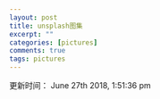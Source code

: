 ```yaml
---
layout: post
title: unsplash图集
excerpt: ""
categories: [pictures]
comments: true
tags: pictures
---
```


更新时间： June 27th 2018, 1:51:36 pm

<a href="http://p6y9wyt8g.bkt.clouddn.com/4AS6y6UH70s.jpg" data-lightbox="unsplash"><img data-src="http://p6y9wyt8g.bkt.clouddn.com/4AS6y6UH70s.jpg"></a>

<a href="http://p6y9wyt8g.bkt.clouddn.com/78A265wPiO4.jpg" data-lightbox="unsplash"><img data-src="http://p6y9wyt8g.bkt.clouddn.com/78A265wPiO4.jpg"></a>

<a href="http://p6y9wyt8g.bkt.clouddn.com/9NDc2vDMTsQ.jpg" data-lightbox="unsplash"><img data-src="http://p6y9wyt8g.bkt.clouddn.com/9NDc2vDMTsQ.jpg"></a>

<a href="http://p6y9wyt8g.bkt.clouddn.com/a1mV1egnQwOqxZZZvhVo_street.jpg" data-lightbox="unsplash"><img data-src="http://p6y9wyt8g.bkt.clouddn.com/a1mV1egnQwOqxZZZvhVo_street.jpg"></a>

<a href="http://p6y9wyt8g.bkt.clouddn.com/aGnZf9RRTYg.jpg" data-lightbox="unsplash"><img data-src="http://p6y9wyt8g.bkt.clouddn.com/aGnZf9RRTYg.jpg"></a>

<a href="http://p6y9wyt8g.bkt.clouddn.com/data_image_jpeg;bas….jpg" data-lightbox="unsplash"><img data-src="http://p6y9wyt8g.bkt.clouddn.com/data_image_jpeg;bas….jpg"></a>

<a href="http://p6y9wyt8g.bkt.clouddn.com/FBZfPXF4XcM.jpg" data-lightbox="unsplash"><img data-src="http://p6y9wyt8g.bkt.clouddn.com/FBZfPXF4XcM.jpg"></a>

<a href="http://p6y9wyt8g.bkt.clouddn.com/HBzQnOQ6CWhlNi1YwAxZ_italy.jpg" data-lightbox="unsplash"><img data-src="http://p6y9wyt8g.bkt.clouddn.com/HBzQnOQ6CWhlNi1YwAxZ_italy.jpg"></a>

<a href="http://p6y9wyt8g.bkt.clouddn.com/IOE3kREzq08.jpg" data-lightbox="unsplash"><img data-src="http://p6y9wyt8g.bkt.clouddn.com/IOE3kREzq08.jpg"></a>

<a href="http://p6y9wyt8g.bkt.clouddn.com/leHDA08Lbpc.jpg" data-lightbox="unsplash"><img data-src="http://p6y9wyt8g.bkt.clouddn.com/leHDA08Lbpc.jpg"></a>

<a href="http://p6y9wyt8g.bkt.clouddn.com/nHhFgT_GUpY.jpg" data-lightbox="unsplash"><img data-src="http://p6y9wyt8g.bkt.clouddn.com/nHhFgT_GUpY.jpg"></a>

<a href="http://p6y9wyt8g.bkt.clouddn.com/NU_HimFdnD4.jpg" data-lightbox="unsplash"><img data-src="http://p6y9wyt8g.bkt.clouddn.com/NU_HimFdnD4.jpg"></a>

<a href="http://p6y9wyt8g.bkt.clouddn.com/open-road.jpg" data-lightbox="unsplash"><img data-src="http://p6y9wyt8g.bkt.clouddn.com/open-road.jpg"></a>

<a href="http://p6y9wyt8g.bkt.clouddn.com/photo-1418386767268-77cdab4edcaa.jpg" data-lightbox="unsplash"><img data-src="http://p6y9wyt8g.bkt.clouddn.com/photo-1418386767268-77cdab4edcaa.jpg"></a>

<a href="http://p6y9wyt8g.bkt.clouddn.com/photo-1418985991508-e47386d96a71.jpg" data-lightbox="unsplash"><img data-src="http://p6y9wyt8g.bkt.clouddn.com/photo-1418985991508-e47386d96a71.jpg"></a>

<a href="http://p6y9wyt8g.bkt.clouddn.com/photo-1422050478545-9f9383263965.jpg" data-lightbox="unsplash"><img data-src="http://p6y9wyt8g.bkt.clouddn.com/photo-1422050478545-9f9383263965.jpg"></a>

<a href="http://p6y9wyt8g.bkt.clouddn.com/photo-1429042007245-890c9e2603af.jpg" data-lightbox="unsplash"><img data-src="http://p6y9wyt8g.bkt.clouddn.com/photo-1429042007245-890c9e2603af.jpg"></a>

<a href="http://p6y9wyt8g.bkt.clouddn.com/photo-1429080695038-cdf6ae5dbc13.jpg" data-lightbox="unsplash"><img data-src="http://p6y9wyt8g.bkt.clouddn.com/photo-1429080695038-cdf6ae5dbc13.jpg"></a>

<a href="http://p6y9wyt8g.bkt.clouddn.com/photo-1433148749784-5e235e9efd12.jpg" data-lightbox="unsplash"><img data-src="http://p6y9wyt8g.bkt.clouddn.com/photo-1433148749784-5e235e9efd12.jpg"></a>

<a href="http://p6y9wyt8g.bkt.clouddn.com/photo-1434434319959-1f886517e1fe.jpg" data-lightbox="unsplash"><img data-src="http://p6y9wyt8g.bkt.clouddn.com/photo-1434434319959-1f886517e1fe.jpg"></a>

<a href="http://p6y9wyt8g.bkt.clouddn.com/photo-1439123068749-20f4035bd7ed.jpg" data-lightbox="unsplash"><img data-src="http://p6y9wyt8g.bkt.clouddn.com/photo-1439123068749-20f4035bd7ed.jpg"></a>

<a href="http://p6y9wyt8g.bkt.clouddn.com/photo-1440549770084-4b381ce9d988.jpg" data-lightbox="unsplash"><img data-src="http://p6y9wyt8g.bkt.clouddn.com/photo-1440549770084-4b381ce9d988.jpg"></a>

<a href="http://p6y9wyt8g.bkt.clouddn.com/photo-1443986870756-31166604c63c.jpg" data-lightbox="unsplash"><img data-src="http://p6y9wyt8g.bkt.clouddn.com/photo-1443986870756-31166604c63c.jpg"></a>

<a href="http://p6y9wyt8g.bkt.clouddn.com/photo-1447522200268-a0378dac3fba.jpg" data-lightbox="unsplash"><img data-src="http://p6y9wyt8g.bkt.clouddn.com/photo-1447522200268-a0378dac3fba.jpg"></a>

<a href="http://p6y9wyt8g.bkt.clouddn.com/photo-1449034446853-66c86144b0ad.jpg" data-lightbox="unsplash"><img data-src="http://p6y9wyt8g.bkt.clouddn.com/photo-1449034446853-66c86144b0ad.jpg"></a>

<a href="http://p6y9wyt8g.bkt.clouddn.com/photo-1451188214936-ec16af5ca155.jpg" data-lightbox="unsplash"><img data-src="http://p6y9wyt8g.bkt.clouddn.com/photo-1451188214936-ec16af5ca155.jpg"></a>

<a href="http://p6y9wyt8g.bkt.clouddn.com/photo-1451417379553-15d8e8f49cde.jpg" data-lightbox="unsplash"><img data-src="http://p6y9wyt8g.bkt.clouddn.com/photo-1451417379553-15d8e8f49cde.jpg"></a>

<a href="http://p6y9wyt8g.bkt.clouddn.com/photo-1456940645424-adda95a2af4c.jpg" data-lightbox="unsplash"><img data-src="http://p6y9wyt8g.bkt.clouddn.com/photo-1456940645424-adda95a2af4c.jpg"></a>

<a href="http://p6y9wyt8g.bkt.clouddn.com/photo-1464254786740-b97e5420c299.jpg" data-lightbox="unsplash"><img data-src="http://p6y9wyt8g.bkt.clouddn.com/photo-1464254786740-b97e5420c299.jpg"></a>

<a href="http://p6y9wyt8g.bkt.clouddn.com/photo-1464306208223-e0b4495a5553.jpg" data-lightbox="unsplash"><img data-src="http://p6y9wyt8g.bkt.clouddn.com/photo-1464306208223-e0b4495a5553.jpg"></a>

<a href="http://p6y9wyt8g.bkt.clouddn.com/photo-1464547323744-4edd0cd0c746.jpg" data-lightbox="unsplash"><img data-src="http://p6y9wyt8g.bkt.clouddn.com/photo-1464547323744-4edd0cd0c746.jpg"></a>

<a href="http://p6y9wyt8g.bkt.clouddn.com/photo-1466220666686-90bdba318c9a.jpg" data-lightbox="unsplash"><img data-src="http://p6y9wyt8g.bkt.clouddn.com/photo-1466220666686-90bdba318c9a.jpg"></a>

<a href="http://p6y9wyt8g.bkt.clouddn.com/photo-1470071459604-3b5ec3a7fe05.jpg" data-lightbox="unsplash"><img data-src="http://p6y9wyt8g.bkt.clouddn.com/photo-1470071459604-3b5ec3a7fe05.jpg"></a>

<a href="http://p6y9wyt8g.bkt.clouddn.com/photo-1471623432079-b009d30b6729.jpg" data-lightbox="unsplash"><img data-src="http://p6y9wyt8g.bkt.clouddn.com/photo-1471623432079-b009d30b6729.jpg"></a>

<a href="http://p6y9wyt8g.bkt.clouddn.com/photo-1472108653939-927cd6aba6d6.jpg" data-lightbox="unsplash"><img data-src="http://p6y9wyt8g.bkt.clouddn.com/photo-1472108653939-927cd6aba6d6.jpg"></a>

<a href="http://p6y9wyt8g.bkt.clouddn.com/photo-1472791108553-c9405341e398.jpg" data-lightbox="unsplash"><img data-src="http://p6y9wyt8g.bkt.clouddn.com/photo-1472791108553-c9405341e398.jpg"></a>

<a href="http://p6y9wyt8g.bkt.clouddn.com/photo-1475260231698-62391846c9d5.jpg" data-lightbox="unsplash"><img data-src="http://p6y9wyt8g.bkt.clouddn.com/photo-1475260231698-62391846c9d5.jpg"></a>

<a href="http://p6y9wyt8g.bkt.clouddn.com/photo-1482105217917-a5051bad06bc.jpg" data-lightbox="unsplash"><img data-src="http://p6y9wyt8g.bkt.clouddn.com/photo-1482105217917-a5051bad06bc.jpg"></a>

<a href="http://p6y9wyt8g.bkt.clouddn.com/photo-1483168527879-c66136b56105.jpg" data-lightbox="unsplash"><img data-src="http://p6y9wyt8g.bkt.clouddn.com/photo-1483168527879-c66136b56105.jpg"></a>

<a href="http://p6y9wyt8g.bkt.clouddn.com/photo-1483354483454-4cd359948304.jpg" data-lightbox="unsplash"><img data-src="http://p6y9wyt8g.bkt.clouddn.com/photo-1483354483454-4cd359948304.jpg"></a>

<a href="http://p6y9wyt8g.bkt.clouddn.com/photo-1483358119466-fee5b6f48180.jpg" data-lightbox="unsplash"><img data-src="http://p6y9wyt8g.bkt.clouddn.com/photo-1483358119466-fee5b6f48180.jpg"></a>

<a href="http://p6y9wyt8g.bkt.clouddn.com/photo-1484950763426-56b5bf172dbb.jpg" data-lightbox="unsplash"><img data-src="http://p6y9wyt8g.bkt.clouddn.com/photo-1484950763426-56b5bf172dbb.jpg"></a>

<a href="http://p6y9wyt8g.bkt.clouddn.com/photo-1487064835902-6f99ba5baa5b.jpg" data-lightbox="unsplash"><img data-src="http://p6y9wyt8g.bkt.clouddn.com/photo-1487064835902-6f99ba5baa5b.jpg"></a>

<a href="http://p6y9wyt8g.bkt.clouddn.com/photo-1488703480497-dfcccd4894d1.jpg" data-lightbox="unsplash"><img data-src="http://p6y9wyt8g.bkt.clouddn.com/photo-1488703480497-dfcccd4894d1.jpg"></a>

<a href="http://p6y9wyt8g.bkt.clouddn.com/photo-1489211914964-32c31f87e86b.jpg" data-lightbox="unsplash"><img data-src="http://p6y9wyt8g.bkt.clouddn.com/photo-1489211914964-32c31f87e86b.jpg"></a>

<a href="http://p6y9wyt8g.bkt.clouddn.com/photo-1489781879256-fa824b56f24f.jpg" data-lightbox="unsplash"><img data-src="http://p6y9wyt8g.bkt.clouddn.com/photo-1489781879256-fa824b56f24f.jpg"></a>

<a href="http://p6y9wyt8g.bkt.clouddn.com/photo-1492098116625-46bb70755996.jpg" data-lightbox="unsplash"><img data-src="http://p6y9wyt8g.bkt.clouddn.com/photo-1492098116625-46bb70755996.jpg"></a>

<a href="http://p6y9wyt8g.bkt.clouddn.com/photo-1493012756780-1da3b2bca75f.jpg" data-lightbox="unsplash"><img data-src="http://p6y9wyt8g.bkt.clouddn.com/photo-1493012756780-1da3b2bca75f.jpg"></a>

<a href="http://p6y9wyt8g.bkt.clouddn.com/photo-1495248449765-7ec3db458549.jpg" data-lightbox="unsplash"><img data-src="http://p6y9wyt8g.bkt.clouddn.com/photo-1495248449765-7ec3db458549.jpg"></a>

<a href="http://p6y9wyt8g.bkt.clouddn.com/photo-1495981910432-f5186aae41ad.jpg" data-lightbox="unsplash"><img data-src="http://p6y9wyt8g.bkt.clouddn.com/photo-1495981910432-f5186aae41ad.jpg"></a>

<a href="http://p6y9wyt8g.bkt.clouddn.com/photo-1496594501676-1fd9b70a89b7.jpg" data-lightbox="unsplash"><img data-src="http://p6y9wyt8g.bkt.clouddn.com/photo-1496594501676-1fd9b70a89b7.jpg"></a>

<a href="http://p6y9wyt8g.bkt.clouddn.com/photo-1497107261019-ad37b3b579ee.jpg" data-lightbox="unsplash"><img data-src="http://p6y9wyt8g.bkt.clouddn.com/photo-1497107261019-ad37b3b579ee.jpg"></a>

<a href="http://p6y9wyt8g.bkt.clouddn.com/photo-1497892597262-2983614aa886.jpg" data-lightbox="unsplash"><img data-src="http://p6y9wyt8g.bkt.clouddn.com/photo-1497892597262-2983614aa886.jpg"></a>

<a href="http://p6y9wyt8g.bkt.clouddn.com/photo-1498118436615-0aa34fee6555.jpg" data-lightbox="unsplash"><img data-src="http://p6y9wyt8g.bkt.clouddn.com/photo-1498118436615-0aa34fee6555.jpg"></a>

<a href="http://p6y9wyt8g.bkt.clouddn.com/photo-1498550744921-75f79806b8a7.jpg" data-lightbox="unsplash"><img data-src="http://p6y9wyt8g.bkt.clouddn.com/photo-1498550744921-75f79806b8a7.jpg"></a>

<a href="http://p6y9wyt8g.bkt.clouddn.com/photo-1498628307723-373c202c5928.jpg" data-lightbox="unsplash"><img data-src="http://p6y9wyt8g.bkt.clouddn.com/photo-1498628307723-373c202c5928.jpg"></a>

<a href="http://p6y9wyt8g.bkt.clouddn.com/photo-1500817904307-e664893dcbab.jpg" data-lightbox="unsplash"><img data-src="http://p6y9wyt8g.bkt.clouddn.com/photo-1500817904307-e664893dcbab.jpg"></a>

<a href="http://p6y9wyt8g.bkt.clouddn.com/photo-1501254667263-b4867b4f7482.jpg" data-lightbox="unsplash"><img data-src="http://p6y9wyt8g.bkt.clouddn.com/photo-1501254667263-b4867b4f7482.jpg"></a>

<a href="http://p6y9wyt8g.bkt.clouddn.com/photo-1501884428012-aa321a256730.jpg" data-lightbox="unsplash"><img data-src="http://p6y9wyt8g.bkt.clouddn.com/photo-1501884428012-aa321a256730.jpg"></a>

<a href="http://p6y9wyt8g.bkt.clouddn.com/photo-1502481851512-e9e2529bfbf9.jpg" data-lightbox="unsplash"><img data-src="http://p6y9wyt8g.bkt.clouddn.com/photo-1502481851512-e9e2529bfbf9.jpg"></a>

<a href="http://p6y9wyt8g.bkt.clouddn.com/photo-1502990313206-7f37a9514bea.jpg" data-lightbox="unsplash"><img data-src="http://p6y9wyt8g.bkt.clouddn.com/photo-1502990313206-7f37a9514bea.jpg"></a>

<a href="http://p6y9wyt8g.bkt.clouddn.com/photo-1503264116251-35a269479413.jpg" data-lightbox="unsplash"><img data-src="http://p6y9wyt8g.bkt.clouddn.com/photo-1503264116251-35a269479413.jpg"></a>

<a href="http://p6y9wyt8g.bkt.clouddn.com/photo-1504333638930-c8787321eee0.jpg" data-lightbox="unsplash"><img data-src="http://p6y9wyt8g.bkt.clouddn.com/photo-1504333638930-c8787321eee0.jpg"></a>

<a href="http://p6y9wyt8g.bkt.clouddn.com/photo-1504892612018-159ffa1d147f.jpg" data-lightbox="unsplash"><img data-src="http://p6y9wyt8g.bkt.clouddn.com/photo-1504892612018-159ffa1d147f.jpg"></a>

<a href="http://p6y9wyt8g.bkt.clouddn.com/photo-1506104489822-562ca25152fe.jpg" data-lightbox="unsplash"><img data-src="http://p6y9wyt8g.bkt.clouddn.com/photo-1506104489822-562ca25152fe.jpg"></a>

<a href="http://p6y9wyt8g.bkt.clouddn.com/photo-1506232760298-9262e4c05099.jpg" data-lightbox="unsplash"><img data-src="http://p6y9wyt8g.bkt.clouddn.com/photo-1506232760298-9262e4c05099.jpg"></a>

<a href="http://p6y9wyt8g.bkt.clouddn.com/photo-1506451487263-97b75fd35c03.jpg" data-lightbox="unsplash"><img data-src="http://p6y9wyt8g.bkt.clouddn.com/photo-1506451487263-97b75fd35c03.jpg"></a>

<a href="http://p6y9wyt8g.bkt.clouddn.com/photo-1507608869274-d3177c8bb4c7.jpg" data-lightbox="unsplash"><img data-src="http://p6y9wyt8g.bkt.clouddn.com/photo-1507608869274-d3177c8bb4c7.jpg"></a>

<a href="http://p6y9wyt8g.bkt.clouddn.com/photo-1507971891494-a62477ff535c.jpg" data-lightbox="unsplash"><img data-src="http://p6y9wyt8g.bkt.clouddn.com/photo-1507971891494-a62477ff535c.jpg"></a>

<a href="http://p6y9wyt8g.bkt.clouddn.com/photo-1508138119323-5452bd81d53d.jpg" data-lightbox="unsplash"><img data-src="http://p6y9wyt8g.bkt.clouddn.com/photo-1508138119323-5452bd81d53d.jpg"></a>

<a href="http://p6y9wyt8g.bkt.clouddn.com/photo-1508739773434-c26b3d09e071.jpg" data-lightbox="unsplash"><img data-src="http://p6y9wyt8g.bkt.clouddn.com/photo-1508739773434-c26b3d09e071.jpg"></a>

<a href="http://p6y9wyt8g.bkt.clouddn.com/photo-1509957660513-3cfee07defec.jpg" data-lightbox="unsplash"><img data-src="http://p6y9wyt8g.bkt.clouddn.com/photo-1509957660513-3cfee07defec.jpg"></a>

<a href="http://p6y9wyt8g.bkt.clouddn.com/photo-1511744663855-28e9238c65e0.jpg" data-lightbox="unsplash"><img data-src="http://p6y9wyt8g.bkt.clouddn.com/photo-1511744663855-28e9238c65e0.jpg"></a>

<a href="http://p6y9wyt8g.bkt.clouddn.com/photo-1512340495827-7bc2911b0788.jpg" data-lightbox="unsplash"><img data-src="http://p6y9wyt8g.bkt.clouddn.com/photo-1512340495827-7bc2911b0788.jpg"></a>

<a href="http://p6y9wyt8g.bkt.clouddn.com/photo-1513257027570-b3f9c5f5442d.jpg" data-lightbox="unsplash"><img data-src="http://p6y9wyt8g.bkt.clouddn.com/photo-1513257027570-b3f9c5f5442d.jpg"></a>

<a href="http://p6y9wyt8g.bkt.clouddn.com/photo-1514613453913-ec5da0db2faa.jpg" data-lightbox="unsplash"><img data-src="http://p6y9wyt8g.bkt.clouddn.com/photo-1514613453913-ec5da0db2faa.jpg"></a>

<a href="http://p6y9wyt8g.bkt.clouddn.com/photo-1515003197210-e0cd71810b5f.jpg" data-lightbox="unsplash"><img data-src="http://p6y9wyt8g.bkt.clouddn.com/photo-1515003197210-e0cd71810b5f.jpg"></a>

<a href="http://p6y9wyt8g.bkt.clouddn.com/photo-1516073762189-e915e8248a2d.jpg" data-lightbox="unsplash"><img data-src="http://p6y9wyt8g.bkt.clouddn.com/photo-1516073762189-e915e8248a2d.jpg"></a>

<a href="http://p6y9wyt8g.bkt.clouddn.com/photo-1516331138075-f3adc1e149cd.jpg" data-lightbox="unsplash"><img data-src="http://p6y9wyt8g.bkt.clouddn.com/photo-1516331138075-f3adc1e149cd.jpg"></a>

<a href="http://p6y9wyt8g.bkt.clouddn.com/photo-1517219039361-66f283bce5db.jpg" data-lightbox="unsplash"><img data-src="http://p6y9wyt8g.bkt.clouddn.com/photo-1517219039361-66f283bce5db.jpg"></a>

<a href="http://p6y9wyt8g.bkt.clouddn.com/photo-1517322479358-df90f951f87d.jpg" data-lightbox="unsplash"><img data-src="http://p6y9wyt8g.bkt.clouddn.com/photo-1517322479358-df90f951f87d.jpg"></a>

<a href="http://p6y9wyt8g.bkt.clouddn.com/photo-1517409597620-a445404605fe.jpg" data-lightbox="unsplash"><img data-src="http://p6y9wyt8g.bkt.clouddn.com/photo-1517409597620-a445404605fe.jpg"></a>

<a href="http://p6y9wyt8g.bkt.clouddn.com/photo-1517574574879-515ec85d767a.jpg" data-lightbox="unsplash"><img data-src="http://p6y9wyt8g.bkt.clouddn.com/photo-1517574574879-515ec85d767a.jpg"></a>

<a href="http://p6y9wyt8g.bkt.clouddn.com/photo-1518159994930-3640550beffe.jpg" data-lightbox="unsplash"><img data-src="http://p6y9wyt8g.bkt.clouddn.com/photo-1518159994930-3640550beffe.jpg"></a>

<a href="http://p6y9wyt8g.bkt.clouddn.com/photo-1518370917313-611f5e3242e6.jpg" data-lightbox="unsplash"><img data-src="http://p6y9wyt8g.bkt.clouddn.com/photo-1518370917313-611f5e3242e6.jpg"></a>

<a href="http://p6y9wyt8g.bkt.clouddn.com/photo-1520338801623-6b88fe32bbf2.jpg" data-lightbox="unsplash"><img data-src="http://p6y9wyt8g.bkt.clouddn.com/photo-1520338801623-6b88fe32bbf2.jpg"></a>

<a href="http://p6y9wyt8g.bkt.clouddn.com/photo-1520502547463-27df7d9edcaa.jpg" data-lightbox="unsplash"><img data-src="http://p6y9wyt8g.bkt.clouddn.com/photo-1520502547463-27df7d9edcaa.jpg"></a>

<a href="http://p6y9wyt8g.bkt.clouddn.com/photo-1520637102912-2df6bb2aec6d.jpg" data-lightbox="unsplash"><img data-src="http://p6y9wyt8g.bkt.clouddn.com/photo-1520637102912-2df6bb2aec6d.jpg"></a>

<a href="http://p6y9wyt8g.bkt.clouddn.com/photo-1520927718846-5d3c07d63950.jpg" data-lightbox="unsplash"><img data-src="http://p6y9wyt8g.bkt.clouddn.com/photo-1520927718846-5d3c07d63950.jpg"></a>

<a href="http://p6y9wyt8g.bkt.clouddn.com/photo-1522092721080-6110b9eceb94.jpg" data-lightbox="unsplash"><img data-src="http://p6y9wyt8g.bkt.clouddn.com/photo-1522092721080-6110b9eceb94.jpg"></a>

<a href="http://p6y9wyt8g.bkt.clouddn.com/photo-1523358527035-6d9887f03cac.jpg" data-lightbox="unsplash"><img data-src="http://p6y9wyt8g.bkt.clouddn.com/photo-1523358527035-6d9887f03cac.jpg"></a>

<a href="http://p6y9wyt8g.bkt.clouddn.com/photo-1524261399568-56d8c862aaf8.jpg" data-lightbox="unsplash"><img data-src="http://p6y9wyt8g.bkt.clouddn.com/photo-1524261399568-56d8c862aaf8.jpg"></a>

<a href="http://p6y9wyt8g.bkt.clouddn.com/photo-1524282041146-6ef75da4ee45.jpg" data-lightbox="unsplash"><img data-src="http://p6y9wyt8g.bkt.clouddn.com/photo-1524282041146-6ef75da4ee45.jpg"></a>

<a href="http://p6y9wyt8g.bkt.clouddn.com/photo-1524400968894-6e997a66e03f.jpg" data-lightbox="unsplash"><img data-src="http://p6y9wyt8g.bkt.clouddn.com/photo-1524400968894-6e997a66e03f.jpg"></a>

<a href="http://p6y9wyt8g.bkt.clouddn.com/photo-1525439565082-5e4dc884187d.jpg" data-lightbox="unsplash"><img data-src="http://p6y9wyt8g.bkt.clouddn.com/photo-1525439565082-5e4dc884187d.jpg"></a>

<a href="http://p6y9wyt8g.bkt.clouddn.com/photo-1526346093155-a601c2cbe917.jpg" data-lightbox="unsplash"><img data-src="http://p6y9wyt8g.bkt.clouddn.com/photo-1526346093155-a601c2cbe917.jpg"></a>

<a href="http://p6y9wyt8g.bkt.clouddn.com/pic0ZL0O-eDOpU.jpg" data-lightbox="unsplash"><img data-src="http://p6y9wyt8g.bkt.clouddn.com/pic0ZL0O-eDOpU.jpg"></a>

<a href="http://p6y9wyt8g.bkt.clouddn.com/pic16BJBiCIAic.jpg" data-lightbox="unsplash"><img data-src="http://p6y9wyt8g.bkt.clouddn.com/pic16BJBiCIAic.jpg"></a>

<a href="http://p6y9wyt8g.bkt.clouddn.com/pic1dyD8_5BRwI.jpg" data-lightbox="unsplash"><img data-src="http://p6y9wyt8g.bkt.clouddn.com/pic1dyD8_5BRwI.jpg"></a>

<a href="http://p6y9wyt8g.bkt.clouddn.com/pic1Ttpg_FDKXk.jpg" data-lightbox="unsplash"><img data-src="http://p6y9wyt8g.bkt.clouddn.com/pic1Ttpg_FDKXk.jpg"></a>

<a href="http://p6y9wyt8g.bkt.clouddn.com/pic2APB4zEw1Yg.jpg" data-lightbox="unsplash"><img data-src="http://p6y9wyt8g.bkt.clouddn.com/pic2APB4zEw1Yg.jpg"></a>

<a href="http://p6y9wyt8g.bkt.clouddn.com/picBC3EF3ZHAHI.jpg" data-lightbox="unsplash"><img data-src="http://p6y9wyt8g.bkt.clouddn.com/picBC3EF3ZHAHI.jpg"></a>

<a href="http://p6y9wyt8g.bkt.clouddn.com/picd-pPg9pnZRY.jpg" data-lightbox="unsplash"><img data-src="http://p6y9wyt8g.bkt.clouddn.com/picd-pPg9pnZRY.jpg"></a>

<a href="http://p6y9wyt8g.bkt.clouddn.com/picElOughfgAf8.jpg" data-lightbox="unsplash"><img data-src="http://p6y9wyt8g.bkt.clouddn.com/picElOughfgAf8.jpg"></a>

<a href="http://p6y9wyt8g.bkt.clouddn.com/pichoCXpPUMCoE.jpg" data-lightbox="unsplash"><img data-src="http://p6y9wyt8g.bkt.clouddn.com/pichoCXpPUMCoE.jpg"></a>

<a href="http://p6y9wyt8g.bkt.clouddn.com/picHuGhOh38aCA.jpg" data-lightbox="unsplash"><img data-src="http://p6y9wyt8g.bkt.clouddn.com/picHuGhOh38aCA.jpg"></a>

<a href="http://p6y9wyt8g.bkt.clouddn.com/picHzk8y6hFJRk.jpg" data-lightbox="unsplash"><img data-src="http://p6y9wyt8g.bkt.clouddn.com/picHzk8y6hFJRk.jpg"></a>

<a href="http://p6y9wyt8g.bkt.clouddn.com/picMfJ9g64-WxQ.jpg" data-lightbox="unsplash"><img data-src="http://p6y9wyt8g.bkt.clouddn.com/picMfJ9g64-WxQ.jpg"></a>

<a href="http://p6y9wyt8g.bkt.clouddn.com/picNcWOe5wXvew.jpg" data-lightbox="unsplash"><img data-src="http://p6y9wyt8g.bkt.clouddn.com/picNcWOe5wXvew.jpg"></a>

<a href="http://p6y9wyt8g.bkt.clouddn.com/picPewUcrT1yIw.jpg" data-lightbox="unsplash"><img data-src="http://p6y9wyt8g.bkt.clouddn.com/picPewUcrT1yIw.jpg"></a>

<a href="http://p6y9wyt8g.bkt.clouddn.com/picS01HL-KuvGw.jpg" data-lightbox="unsplash"><img data-src="http://p6y9wyt8g.bkt.clouddn.com/picS01HL-KuvGw.jpg"></a>

<a href="http://p6y9wyt8g.bkt.clouddn.com/picUOxMPRPUTOA.jpg" data-lightbox="unsplash"><img data-src="http://p6y9wyt8g.bkt.clouddn.com/picUOxMPRPUTOA.jpg"></a>

<a href="http://p6y9wyt8g.bkt.clouddn.com/picu_z0X-yrJIE.jpg" data-lightbox="unsplash"><img data-src="http://p6y9wyt8g.bkt.clouddn.com/picu_z0X-yrJIE.jpg"></a>

<a href="http://p6y9wyt8g.bkt.clouddn.com/picV705bwrTnQI.jpg" data-lightbox="unsplash"><img data-src="http://p6y9wyt8g.bkt.clouddn.com/picV705bwrTnQI.jpg"></a>

<a href="http://p6y9wyt8g.bkt.clouddn.com/picYwFHhIgG77M.jpg" data-lightbox="unsplash"><img data-src="http://p6y9wyt8g.bkt.clouddn.com/picYwFHhIgG77M.jpg"></a>

<a href="http://p6y9wyt8g.bkt.clouddn.com/qrPqGP-SG8w.jpg" data-lightbox="unsplash"><img data-src="http://p6y9wyt8g.bkt.clouddn.com/qrPqGP-SG8w.jpg"></a>

<a href="http://p6y9wyt8g.bkt.clouddn.com/rv1BIw0tSKi0xLtGrpR0_TE3_0185.jpg" data-lightbox="unsplash"><img data-src="http://p6y9wyt8g.bkt.clouddn.com/rv1BIw0tSKi0xLtGrpR0_TE3_0185.jpg"></a>

<a href="http://p6y9wyt8g.bkt.clouddn.com/ucpymfy_cxM.jpg" data-lightbox="unsplash"><img data-src="http://p6y9wyt8g.bkt.clouddn.com/ucpymfy_cxM.jpg"></a>

<a href="http://p6y9wyt8g.bkt.clouddn.com/xza3lKa8Pk8.jpg" data-lightbox="unsplash"><img data-src="http://p6y9wyt8g.bkt.clouddn.com/xza3lKa8Pk8.jpg"></a>

<a href="http://p6y9wyt8g.bkt.clouddn.com/z1L6VcqLZgc.jpg" data-lightbox="unsplash"><img data-src="http://p6y9wyt8g.bkt.clouddn.com/z1L6VcqLZgc.jpg"></a>

